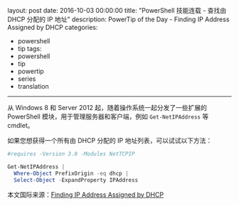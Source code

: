 layout: post
date: 2016-10-03 00:00:00
title: "PowerShell 技能连载 - 查找由 DHCP 分配的 IP 地址"
description: PowerTip of the Day - Finding IP Address Assigned by DHCP
categories:
- powershell
- tip
tags:
- powershell
- tip
- powertip
- series
- translation
---
从 Windows 8 和 Server 2012 起，随着操作系统一起分发了一些扩展的 PowerShell 模块，用于管理服务器和客户端，例如 `Get-NetIPAddress` 等 cmdlet。

如果您想获得一个所有由 DHCP 分配的 IP 地址列表，可以试试以下方法：

```powershell
#requires -Version 3.0 -Modules NetTCPIP

Get-NetIPAddress | 
  Where-Object PrefixOrigin -eq dhcp | 
  Select-Object -ExpandProperty IPAddress
```

<!--more-->
本文国际来源：[Finding IP Address Assigned by DHCP](http://community.idera.com/powershell/powertips/b/tips/posts/finding-ip-address-assigned-by-dhcp)
